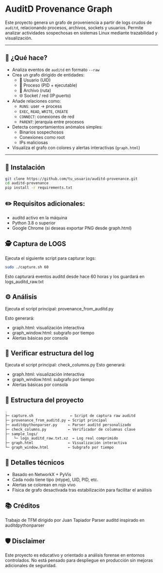 # AuditD Provenance Graph

Este proyecto genera un grafo de proveniencia a partir de logs crudos de `auditd`, relacionando procesos, archivos, sockets y usuarios. Permite analizar actividades sospechosas en sistemas Linux mediante trazabilidad y visualización.

---

## 🧠 ¿Qué hace?

- Analiza eventos de `auditd` en formato `--raw`
- Crea un grafo dirigido de entidades:
  - 🧍 Usuario (UID)
  - 🧠 Proceso (PID + ejecutable)
  - 📄 Archivo (ruta)
  - 🌐 Socket / red (IP:puerto)
- Añade relaciones como:
  - `RUNS`: user → process
  - `EXEC`, `READ`, `WRITE`, `CREATE`
  - `CONNECT`: conexiones de red
  - `PARENT`: jerarquía entre procesos
- Detecta comportamientos anómalos simples:
  - Binarios sospechosos
  - Conexiones como root
  - IPs maliciosas
- Visualiza el grafo con colores y alertas interactivas (`graph.html`)

---

## 🚀 Instalación

```bash
git clone https://github.com/tu_usuario/auditd-provenance.git
cd auditd-provenance
pip install -r requirements.txt
```

## ✏️ Requisitos adicionales:

- auditd activo en la máquina
- Python 3.8 o superior
- Google Chrome (si deseas exportar PNG desde graph.html)

## 🕵️ Captura de LOGS

Ejecuta el siguiente script para capturar logs:

```bash
sudo ./capture.sh 60
```
Esto capturará eventos auditd desde hace 60 horas y los guardará en logs_auditd_raw.txt

## ⚙️ Análisis

Ejecuta el script principal: provenance_from_auditd.py

Esto generará:
- graph.html: visualización interactiva
- graph_window.html: subgrafo por tiempo
- Alertas básicas por consola

## 🔎 Verificar estructura del log

Ejecuta el script principal: check_columns.py 
Esto generará:
- graph.html: visualización interactiva
- graph_window.html: subgrafo por tiempo
- Alertas básicas por consola

## 📁 Estructura del proyecto
```bash
.
├─ capture.sh                 ← Script de captura raw auditd
├─ provenance_from_auditd.py ← Script principal
├─ auditdpythonparser.py     ← Parser auditd personalizado
├─ check_columns.py          ← Verificador de columnas clave
├─ sample_logs/
│   └─ logs_auditd_raw.txt.xz  ← Log real comprimido
├─ graph.html                ← Visualización interactiva
└─ graph_window.html         ← Subgrafo por tiempo
```
## 📌 Detalles técnicos

- Basado en NetworkX + PyVis
- Cada nodo tiene tipo (ntype), UID, PID, etc.
- Alertas se colorean en rojo vivo
- Física de grafo desactivada tras estabilización para facilitar el análisis

##  📚 Créditos
Trabajo de TFM dirigido por Juan Tapiador
Parser auditd inspirado en auditdpythonparser

## 🛡️ Disclaimer
Este proyecto es educativo y orientado a análisis forense en entornos controlados. No está pensado para despliegue en producción sin mejoras adicionales de seguridad.
